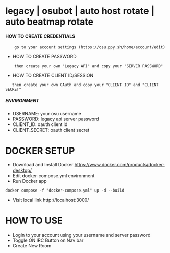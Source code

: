 # legacy | osubot | auto host rotate | auto beatmap rotate

#### HOW TO CREATE CREDENTIALS

```
    go to your account settings (https://osu.ppy.sh/home/account/edit)
```

- HOW TO CREATE PASSWORD

```
    then create your own "Legacy API" and copy your "SERVER PASSWORD"

```

- HOW TO CREATE CLIENT ID/SESSION

```
   then create your own OAuth and copy your "CLIENT ID" and "CLIENT SECRET"
```

##### ENVIRONMENT

- USERNAME: your osu username
- PASSWORD: legacy api server password
- CLIENT_ID: oauth client id
- CLIENT_SECRET: oauth client secret

# DOCKER SETUP

- Download and Install Docker https://www.docker.com/products/docker-desktop/
- Edit docker-compose.yml environment
- Run Docker app

```
docker compose -f "docker-compose.yml" up -d --build
```

- Visit local link http://localhost:3000/

# HOW TO USE

- Login to your account using your username and server password
- Toggle ON IRC Button on Nav bar
- Create New Room
